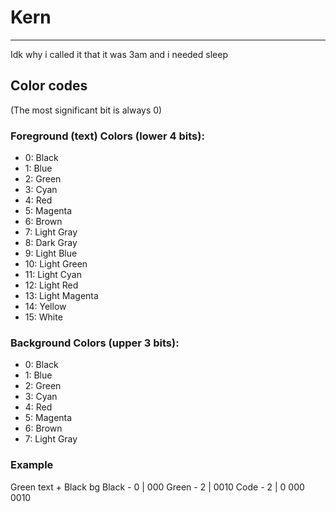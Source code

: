 # Kern

---

Idk why i called it that it was 3am and i needed sleep

## Color codes
(The most significant bit is always 0)
### Foreground (text) Colors (lower 4 bits):
- 0: Black
- 1: Blue
- 2: Green
- 3: Cyan
- 4: Red
- 5: Magenta
- 6: Brown
- 7: Light Gray
- 8: Dark Gray
- 9: Light Blue
- 10: Light Green
- 11: Light Cyan
- 12: Light Red
- 13: Light Magenta
- 14: Yellow
- 15: White

### Background Colors (upper 3 bits):
- 0: Black
- 1: Blue
- 2: Green
- 3: Cyan
- 4: Red
- 5: Magenta
- 6: Brown
- 7: Light Gray

### Example
Green text + Black bg
Black - 0 | 000
Green - 2 | 0010
Code  - 2 | 0 000 0010
